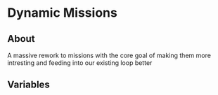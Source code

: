 # Dynamic Missions

## About
A massive rework to missions with the core goal of making them more intresting and feeding into our existing loop better

## Variables

